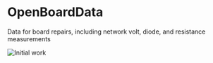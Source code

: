 # OpenBoardData
Data for board repairs, including network volt, diode, and resistance measurements

![Initial work](https://github.com/OpenBoardData/OpenBoardData/blob/master/resources/ss1.png)

